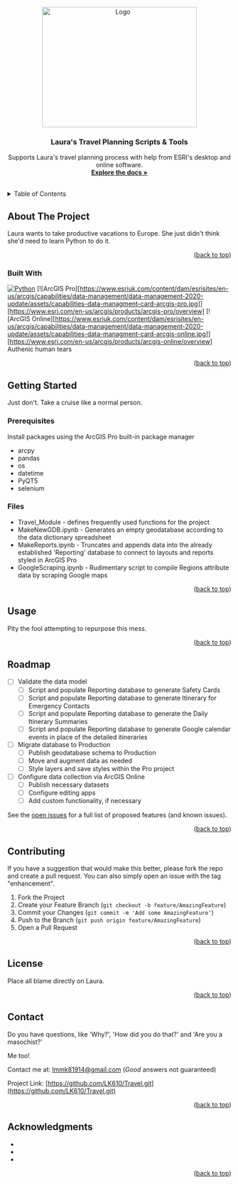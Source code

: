 <!-- PROJECT LOGO -->
<br />
<div align="center">
  <a href="https://github.com/LK610/Travel.git">
    <img src="https://www.publicdomainpictures.net/pictures/220000/velka/travel-map.jpg" alt="Logo" width="348" height="270">
  </a>

<h3 align="center">Laura's Travel Planning Scripts & Tools</h3>

  <p align="center">
    Supports Laura's travel planning process with help from ESRI's desktop and online software.
    <br />
    <a href="https://github.com/LK610/Travel.git"><strong>Explore the docs »</strong></a>
    <br />
    <br />
  </p>
</div>

<!-- TABLE OF CONTENTS -->
<details>
  <summary>Table of Contents</summary>
  <ol>
    <li>
      <a href="#about-the-project">About The Project</a>
      <ul>
        <li><a href="#built-with">Built With</a></li>
      </ul>
    </li>
    <li>
      <a href="#getting-started">Getting Started</a>
      <ul>
        <li><a href="#prerequisites">Prerequisites</a></li>
        <li><a href="#Files">Files</a></li>
      </ul>
    </li>
    <li><a href="#usage">Usage</a></li>
    <li><a href="#roadmap">Roadmap</a></li>
    <li><a href="#contributing">Contributing</a></li>
    <li><a href="#license">License</a></li>
    <li><a href="#contact">Contact</a></li>
    <li><a href="#acknowledgments">Acknowledgments</a></li>
  </ol>
</details>



<!-- ABOUT THE PROJECT -->
## About The Project

Laura wants to take productive vacations to Europe. She just didn't think she'd need to learn Python to do it.

<p align="right">(<a href="#readme-top">back to top</a>)</p>

### Built With
[![Python][Python.com]][Python-url]
[![ArcGIS Pro][https://www.esriuk.com/content/dam/esrisites/en-us/arcgis/capabilities/data-management/data-management-2020-update/assets/capabilities-data-managment-card-arcgis-pro.jpg]][https://www.esri.com/en-us/arcgis/products/arcgis-pro/overview]
[![ArcGIS Online][https://www.esriuk.com/content/dam/esrisites/en-us/arcgis/capabilities/data-management/data-management-2020-update/assets/capabilities-data-managment-card-arcgis-online.jpg]][https://www.esri.com/en-us/arcgis/products/arcgis-online/overview]
Authenic human tears

<p align="right">(<a href="#readme-top">back to top</a>)</p>


<!-- GETTING STARTED -->
## Getting Started

Just don't. Take a cruise like a normal person.

### Prerequisites

Install packages using the ArcGIS Pro built-in package manager
* arcpy
* pandas
* os
* datetime
* PyQT5
* selenium

### Files

* Travel_Module - defines frequently used functions for the project
* MakeNewGDB.ipynb - Generates an empty geodatabase according to the data dictionary spreadsheet
* MakeReports.ipynb - Truncates and appends data into the already established 'Reporting' database to connect to layouts and reports styled in ArcGIS Pro
* GoogleScraping.ipynb - Rudimentary script to compile Regions attribute data by scraping Google maps

<p align="right">(<a href="#readme-top">back to top</a>)</p>

<!-- USAGE EXAMPLES -->
## Usage

Pity the fool attempting to repurpose this mess.

<p align="right">(<a href="#readme-top">back to top</a>)</p>

<!-- ROADMAP -->
## Roadmap

- [ ] Validate the data model
    - [ ] Script and populate Reporting database to generate Safety Cards
    - [ ] Script and populate Reporting database to generate Itinerary for Emergency Contacts
    - [ ] Script and populate Reporting database to generate the Daily Itinerary Summaries
    - [ ] Script and populate Reporting database to generate Google calendar events in place of the detailed itineraries
- [ ] Migrate database to Production
    - [ ] Publish geodatabase schema to Production
    - [ ] Move and augment data as needed
    - [ ] Style layers and save styles within the Pro project
- [ ] Configure data collection via ArcGIS Online
    - [ ] Publish necessary datasets
    - [ ] Configure editing apps
    - [ ] Add custom functionality, if necessary

See the [open issues](https://github.com/LK610/Travel.git/issues) for a full list of proposed features (and known issues).

<p align="right">(<a href="#readme-top">back to top</a>)</p>

<!-- CONTRIBUTING -->
## Contributing

If you have a suggestion that would make this better, please fork the repo and create a pull request. You can also simply open an issue with the tag "enhancement".

1. Fork the Project
2. Create your Feature Branch (`git checkout -b feature/AmazingFeature`)
3. Commit your Changes (`git commit -m 'Add some AmazingFeature'`)
4. Push to the Branch (`git push origin feature/AmazingFeature`)
5. Open a Pull Request

<p align="right">(<a href="#readme-top">back to top</a>)</p>

<!-- LICENSE -->
## License

Place all blame directly on Laura.

<p align="right">(<a href="#readme-top">back to top</a>)</p>

<!-- CONTACT -->
## Contact

Do you have questions, like 'Why?', 'How did you do that?' and 'Are you a masochist?'

Me too! 

Contact me at: lmmk81914@gmail.com (*Good* answers not guaranteed)

Project Link: [https://github.com/LK610/Travel.git](https://github.com/LK610/Travel.git)

<p align="right">(<a href="#readme-top">back to top</a>)</p>

<!-- ACKNOWLEDGMENTS -->
## Acknowledgments

* []()
* []()
* []()

<p align="right">(<a href="#readme-top">back to top</a>)</p>



<!-- MARKDOWN LINKS & IMAGES -->
<!-- https://www.markdownguide.org/basic-syntax/#reference-style-links -->
[contributors-shield]: https://img.shields.io/github/contributors/LK610/Travel.git.svg?style=for-the-badge
[contributors-url]: https://github.com/LK610/Travel.git/graphs/contributors
[forks-shield]: https://img.shields.io/github/forks/LK610/Travel.git.svg?style=for-the-badge
[forks-url]: https://github.com/LK610/Travel.git/network/members
[stars-shield]: https://img.shields.io/github/stars/LK610/Travel.git.svg?style=for-the-badge
[stars-url]: https://github.com/LK610/Travel.git/stargazers
[issues-shield]: https://img.shields.io/github/issues/LK610/Travel.git.svg?style=for-the-badge
[issues-url]: https://github.com/LK610/Travel.git/issues
[license-shield]: https://img.shields.io/github/license/LK610/Travel.git.svg?style=for-the-badge
[license-url]: https://github.com/LK610/Travel.git/blob/master/LICENSE.txt
[linkedin-shield]: https://img.shields.io/badge/-LinkedIn-black.svg?style=for-the-badge&logo=linkedin&colorB=555
[linkedin-url]: https://linkedin.com/in/laurakaufmann08
[product-screenshot]: images/screenshot.png
[Bootstrap.com]: https://img.shields.io/badge/Bootstrap-563D7C?style=for-the-badge&logo=bootstrap&logoColor=white
[Bootstrap-url]: https://getbootstrap.com
[Python.com]: https://www.python.org/static/img/python-logo.png
[Python-url]: https://www.python.org/